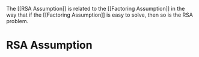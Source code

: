 The [[RSA Assumption]] is related to the [[Factoring Assumption]] in the way that if the [[Factoring Assumption]] is easy to solve, then so is the RSA problem.
# RSA Assumption
